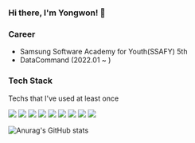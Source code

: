### Hi there, I'm Yongwon!  👋


### Career

- Samsung Software Academy for Youth(SSAFY) 5th
- DataCommand (2022.01 ~ )


### Tech Stack

Techs that I've used at least once

<a href="https://go.dev" target="_blank"><img src="https://img.shields.io/badge/Go-00ADD8?style=flat-square&logo=go&logoColor=white"/></a> <a href="https://www.python.org/" target="_blank"><img src="https://img.shields.io/badge/Python-3776AB?style=flat-square&logo=Python&logoColor=white"/></a> <a href="https://kr.vuejs.org/" target="_blank"><img src="https://img.shields.io/badge/Vue.js-4FC08D?style=flat-square&logo=Vue.js&logoColor=white"/></a> <a href="https://developer.mozilla.org/ko/docs/Web/JavaScript" target="_blank"><img src="https://img.shields.io/badge/JavaScript-F7DF1E?style=flat-square&logo=JavaScript&logoColor=white"/></a> <a href="https://www.linux.org/" target="_blank"><img src="https://img.shields.io/badge/Linux-FCC624?style=flat-square&logo=Linux&logoColor=white"/></a> <a href="http://kubernetes.com/" target="_blank"><img src="https://img.shields.io/badge/Kubernetes-326CE5?style=flat-square&logo=Kubernetes&logoColor=white"/></a> <a href="https://www.docker.com/" target="_blank"><img src="https://img.shields.io/badge/Docker-2496ED?style=flat-square&logo=Docker&logoColor=white"/></a> <a href="https://unity.com/" target="_blank"><img src="https://img.shields.io/badge/Unity-FFFFFF?style=flat-square&logo=Unity&logoColor=black"/></a> <a href="https://www.ros.org/" target="_blank"><img src="https://img.shields.io/badge/Ros-22314E?style=flat-square&logo=Ros&logoColor=black"/></a>

![Anurag's GitHub stats](https://github-readme-stats.vercel.app/api?username=Yongwon-Jang&show_icons=true&theme=material-palenight)
